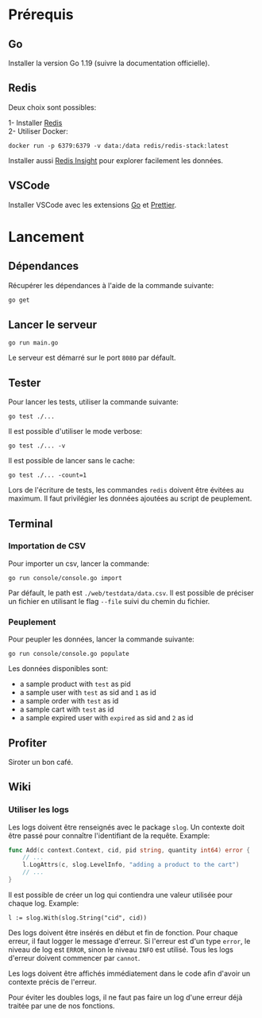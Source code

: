 # Prérequis

## Go

Installer la version Go 1.19 (suivre la documentation officielle).

## Redis

Deux choix sont possibles:

1- Installer [Redis](https://redis.io/docs/getting-started/installation/install-redis-on-linux)  
2- Utiliser Docker:

```
docker run -p 6379:6379 -v data:/data redis/redis-stack:latest
```

Installer aussi [Redis Insight](https://redis.com/redis-enterprise/redis-insight) pour explorer facilement les données.

## VSCode

Installer VSCode avec les extensions [Go](https://marketplace.visualstudio.com/items?itemName=golang.Go) et [Prettier](https://marketplace.visualstudio.com/items?itemName=esbenp.prettier-vscode).

# Lancement

## Dépendances

Récupérer les dépendances à l'aide de la commande suivante:

```sh
go get
```

## Lancer le serveur

```
go run main.go
```

Le serveur est démarré sur le port `8080` par défault.

## Tester

Pour lancer les tests, utiliser la commande suivante:

```
go test ./...
```

Il est possible d'utiliser le mode verbose:

```
go test ./... -v
```

Il est possible de lancer sans le cache:

```
go test ./... -count=1
```

Lors de l'écriture de tests, les commandes `redis` doivent être évitées au maximum. Il faut privilégier les données ajoutées au script de peuplement.

## Terminal

### Importation de CSV

Pour importer un csv, lancer la commande:

```
go run console/console.go import
```

Par défault, le path est `./web/testdata/data.csv`. Il est possible de préciser un fichier en utilisant le flag `--file` suivi du chemin du fichier.

### Peuplement

Pour peupler les données, lancer la commande suivante:

```
go run console/console.go populate
```

Les données disponibles sont:

- a sample product with `test` as pid
- a sample user with `test` as sid and `1` as id
- a sample order with `test` as id
- a sample cart with `test` as id
- a sample expired user with `expired` as sid and `2` as id

## Profiter

Siroter un bon café.

## Wiki

### Utiliser les logs

Les logs doivent être renseignés avec le package `slog`. Un contexte doit être passé pour connaître l'identifiant de la requête. Example:

```go
func Add(c context.Context, cid, pid string, quantity int64) error {
    // ...
    l.LogAttrs(c, slog.LevelInfo, "adding a product to the cart")
    // ...
}
```

Il est possible de créer un log qui contiendra une valeur utilisée pour chaque log. Example:

```
l := slog.With(slog.String("cid", cid))
```

Des logs doivent être insérés en début et fin de fonction. Pour chaque erreur, il faut logger le message d'erreur. Si l'erreur est d'un type `error`, le niveau de log est `ERROR`, sinon le niveau `INFO` est utilisé. Tous les logs d'erreur doivent commencer par `cannot`.

Les logs doivent être affichés immédiatement dans le code afin d'avoir un contexte précis de l'erreur.

Pour éviter les doubles logs, il ne faut pas faire un log d'une erreur déjà traitée par une de nos fonctions.
